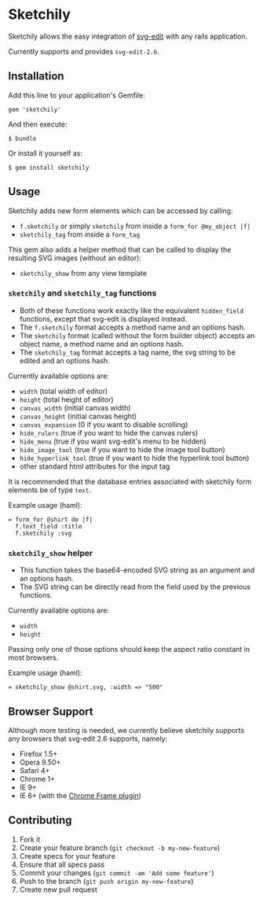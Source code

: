 # Sketchily

Sketchily allows the easy integration of [svg-edit](http://code.google.com/p/svg-edit/) with any rails application.

Currently supports and provides `svg-edit-2.6`.

## Installation

Add this line to your application's Gemfile:

    gem 'sketchily'

And then execute:

    $ bundle

Or install it yourself as:

    $ gem install sketchily

## Usage

Sketchily adds new form elements which can be accessed by calling:

- `f.sketchily` or simply `sketchily` from inside a `form_for @my_object |f|`
- `sketchily_tag` from inside a `form_tag`

This gem also adds a helper method that can be called to display the resulting SVG images (without an editor):

- `sketchily_show` from any view template

### `sketchily` and `sketchily_tag` functions

- Both of these functions work exactly like the equivalent `hidden_field` functions, except that svg-edit is displayed instead.
- The `f.sketchily` format accepts a method name and an options hash.
- The `sketchily` format (called without the form builder object) accepts an object name, a method name and an options hash.
- The `sketchily_tag` format accepts a tag name, the svg string to be edited and an options hash.

Currently available options are:

- `width` (total width of editor)
- `height` (total height of editor)
- `canvas_width` (initial canvas width)
- `canvas_height` (initial canvas height)
- `canvas_expansion` (0 if you want to disable scrolling)
- `hide_rulers` (true if you want to hide the canvas rulers)
- `hide_menu` (true if you want svg-edit's menu to be hidden)
- `hide_image_tool` (true if you want to hide the image tool button)
- `hide_hyperlink_tool` (true if you want to hide the hyperlink tool button)
- other standard html attributes for the input tag

It is recommended that the database entries associated with sketchily form elements be of type `text`.

Example usage (haml):

    = form_for @shirt do |f|
      f.text_field :title
      f.sketchily :svg

### `sketchily_show` helper

- This function takes the base64-encoded SVG string as an argument and an options hash.
- The SVG string can be directly read from the field used by the previous functions.

Currently available options are:

- `width`
- `height`

Passing only one of those options should keep the aspect ratio constant in most browsers.

Example usage (haml):

    = sketchily_show @shirt.svg, :width => "500"

## Browser Support

Although more testing is needed, we currently believe sketchily supports any browsers that svg-edit 2.6 supports, namely:

- Firefox 1.5+
- Opera 9.50+
- Safari 4+
- Chrome 1+
- IE 9+
- IE 6+ (with the [Chrome Frame plugin](http://www.google.com/chromeframe)) 

## Contributing

1. Fork it
2. Create your feature branch (`git checkout -b my-new-feature`)
3. Create specs for your feature
4. Ensure that all specs pass
5. Commit your changes (`git commit -am 'Add some feature'`)
6. Push to the branch (`git push origin my-new-feature`)
7. Create new pull request
